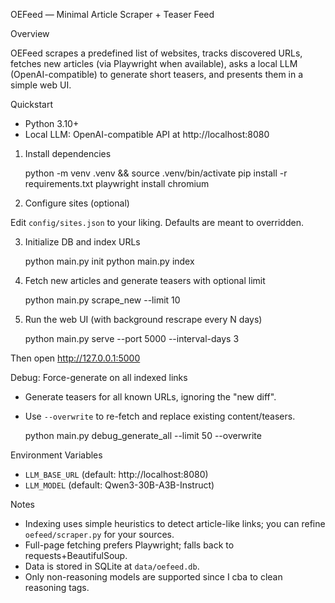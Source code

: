 OEFeed — Minimal Article Scraper + Teaser Feed

Overview

OEFeed scrapes a predefined list of websites, tracks discovered URLs, fetches new articles (via Playwright when available), asks a local LLM (OpenAI-compatible) to generate short teasers, and presents them in a simple web UI.

Quickstart

- Python 3.10+
- Local LLM: OpenAI-compatible API at http://localhost:8080

1) Install dependencies

    python -m venv .venv && source .venv/bin/activate
    pip install -r requirements.txt
    playwright install chromium

2) Configure sites (optional)

Edit `config/sites.json` to your liking. Defaults are meant to overridden.

3) Initialize DB and index URLs

    python main.py init
    python main.py index

4) Fetch new articles and generate teasers with optional limit

    python main.py scrape_new --limit 10

5) Run the web UI (with background rescrape every N days)

    python main.py serve --port 5000 --interval-days 3

Then open http://127.0.0.1:5000

Debug: Force-generate on all indexed links

- Generate teasers for all known URLs, ignoring the "new diff".
- Use `--overwrite` to re-fetch and replace existing content/teasers.

    python main.py debug_generate_all --limit 50 --overwrite

Environment Variables

- `LLM_BASE_URL` (default: http://localhost:8080)
- `LLM_MODEL` (default: Qwen3-30B-A3B-Instruct)

Notes

- Indexing uses simple heuristics to detect article-like links; you can refine `oefeed/scraper.py` for your sources.
- Full-page fetching prefers Playwright; falls back to requests+BeautifulSoup.
- Data is stored in SQLite at `data/oefeed.db`.
- Only non-reasoning models are supported since I cba to clean reasoning tags.
